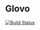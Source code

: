 # Glovo

[![Build Status](https://travis-ci.com/UB-ES-2020/Glovo.svg?branch=main)](https://travis-ci.com/UB-ES-2020/Glovo)
